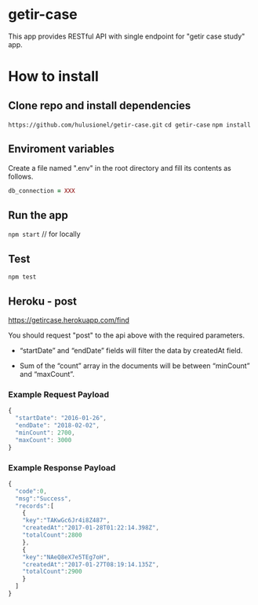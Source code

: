 # getir-case

This app provides RESTful API with single endpoint for "getir case study" app.

# How to install
## Clone repo and install dependencies
`https://github.com/hulusionel/getir-case.git`
`cd getir-case`
`npm install`

## Enviroment variables
Create a file named ".env" in the root directory and fill its contents as follows.
```ruby
db_connection = XXX
```

## Run the app
`npm start` // for locally

## Test
`npm test`

## Heroku -  post
https://getircase.herokuapp.com/find

You should request "post" to the api above with the required parameters.

* “startDate” and “endDate” fields will filter the data by createdAt field.

* Sum of the “count” array in the documents will be between “minCount” and “maxCount”.

### Example Request Payload

```jsx
{
  "startDate": "2016-01-26",
  "endDate": "2018-02-02",
  "minCount": 2700,
  "maxCount": 3000
}
```
### Example Response Payload
```jsx
{
  "code":0,
  "msg":"Success",
  "records":[
    {
    "key":"TAKwGc6Jr4i8Z487",
    "createdAt":"2017-01-28T01:22:14.398Z",
    "totalCount":2800
    },
    {
    "key":"NAeQ8eX7e5TEg7oH",
    "createdAt":"2017-01-27T08:19:14.135Z",
    "totalCount":2900
    }
  ]
}
```